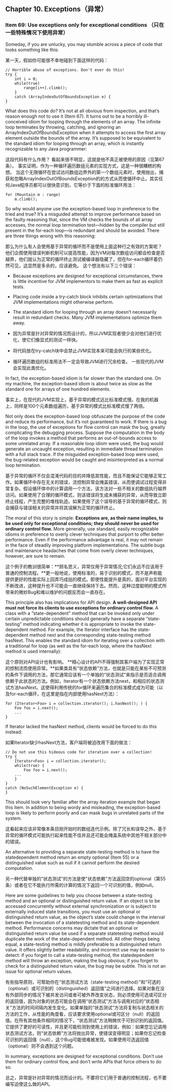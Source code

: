 ## Chapter 10. Exceptions（异常）

### Item 69: Use exceptions only for exceptional conditions （只在一些特殊情况下使用异常）

Someday, if you are unlucky, you may stumble across a piece of code that looks something like this:

某一天，假如你可能很不幸地碰到下面这样的代码：

```
// Horrible abuse of exceptions. Don't ever do this!
try {
    int i = 0;
    while(true)
        range[i++].climb();
    } 
    catch (ArrayIndexOutOfBoundsException e) {
}
```

What does this code do? It’s not at all obvious from inspection, and that’s reason enough not to use it (Item 67). It turns out to be a horribly ill-conceived idiom for looping through the elements of an array. The infinite loop terminates by throwing, catching, and ignoring an ArrayIndexOutOfBoundsException when it attempts to access the first array element outside the bounds of the array. It’s supposed to be equivalent to the standard idiom for looping through an array, which is instantly recognizable to any Java programmer:

这段代码有什么作用？ 看起来很不明显，这就是他不真正被使用的原因（见第67条）。 事实证明，作为一种循环遍历数组元素的实现方式，这是一种很糟糕的构想。 当这个无限循环在尝试访问数组边界外的第一个数组元素时，使用抛出，捕获和忽略ArrayIndexOutOfBoundsException的的方式从而使循环中止。其实任何Java程序员都可以很快意识到，它等价于下面的标准循环用法：


```
for (Mountain m : range)
    m.climb();
```

So why would anyone use the exception-based loop in preference to the tried and true? It’s a misguided attempt to improve performance based on the faulty reasoning that, since the VM checks the bounds of all array accesses, the normal loop termination test—hidden by the compiler but still present in the for-each loop—is redundant and should be avoided. There are three things wrong with this reasoning:

那么为什么有人会使用基于异常的循环而不是使用上面这种行之有效的方案呢？ 他们企图使用错误判断机制可以提高性能，因为VM对每次数组访问都会检查是否越界，他们就认为正常的循环终止测试被编译器隐藏了，但在for-each循环着仍然可见，这显然是多余的，应该避免。 这个想法有以下三个错误：

- Because exceptions are designed for exceptional circumstances, there is little incentive for JVM implementors to make them as fast as explicit tests.

- Placing code inside a try-catch block inhibits certain optimizations that JVM implementations might otherwise perform.

- The standard idiom for looping through an array doesn’t necessarily result in redundant checks. Many JVM implementations optimize them away.

 - 因为异常是针对异常的情况而设计的，所以JVM实现者很少会对他们进行优化，使它们像显式的测试一样快。

 - 将代码放在try-catch块中会禁止JVM实现本来可能会执行的某些优化。

 - 循环遍历数组的标准用法不一定会导致JVM进行冗余检查。 一些现代的JVM会实现此类优化。

In fact, the exception-based idiom is far slower than the standard one. On my machine, the exception-based idiom is about twice as slow as the standard one for arrays of one hundred elements.

事实上，在现代的JVM实现上，基于异常的模式远比标准模式慢。在我的机器上，同样是100个元素数组遍历，基于异常的模式比标准模式慢了两倍。

Not only does the exception-based loop obfuscate the purpose of the code and reduce its performance, but it’s not guaranteed to work. If there is a bug in the loop, the use of exceptions for flow control can mask the bug, greatly complicating the debugging process. Suppose the computation in the body of the loop invokes a method that performs an out-of-bounds access to some unrelated array. If a reasonable loop idiom were used, the bug would generate an uncaught exception, resulting in immediate thread termination with a full stack trace. If the misguided exception-based loop were used, the bug-related exception would be caught and misinterpreted as a normal loop termination.

基于异常的循环不仅会混淆代码的目的并降低其性能，而且不能保证它能够正常工作。如果循环中存在无关的错误，流控制异常会掩盖错误，从而使调试过程变得非常复杂。假设循环体中的计算调用一个方法，该方法对一些不相关的数组执行越界访问。如果使用了合理的循环模式，则该错误将生成未捕获的异常，从而导致立即终止线程，产生完整的堆栈轨迹。如果使用了这个误导的基于异常的循环模式，则会捕获与错误相关的异常并将其误解为正常的循环终止。

The moral of this story is simple: **Exceptions are, as their name implies, to be used only for exceptional conditions; they should never be used for ordinary control flow.** More generally, use standard, easily recognizable idioms in preference to overly clever techniques that purport to offer better performance. Even if the performance advantage is real, it may not remain in the face of steadily improving platform implementations. The subtle bugs and maintenance headaches that come from overly clever techniques, however, are sure to remain.

这个例子的教训很简单：**顾名思义，异常仅用于异常情况;它们永远不应该用于普通的控制流程。**更一般地说，使用标准的，易于识别的模式，而不是声称能提供更好的性能实际上回弄巧成拙的模式。即使性能提升是真的，面对平台实现的不断改进，这种提升也不可能会一直继续保持下去。然而，这种过度聪明的模式所带来的微妙Bug和难以维护的问题反而会一直存在。

This principle also has implications for API design. **A well-designed API must not force its clients to use exceptions for ordinary control flow.** A class with a “state-dependent” method that can be invoked only under certain unpredictable conditions should generally have a separate “state-testing” method indicating whether it is appropriate to invoke the state-dependent method. For example, the Iterator interface has the state-dependent method next and the corresponding state-testing method hasNext. This enables the standard idiom for iterating over a collection with a traditional for loop (as well as the for-each loop, where the hasNext method is used internally):

这个原则对API设计也有影响。 **精心设计的API不得强制其客户端为了实现正常的控制流而使用异常。**如果类具有“状态依赖”方法，也就是只能在某些不可预测的条件下调用的方法，那它通常应该有一个单独的“状态测试”来指示是否适合调用依赖于此状态的方法。例如，Iterator有一个状态依赖方法next，和相应的状态测试方法hasNext。这使得利用传统的for循环来遍历集合的标准模式成为可能（以及for-each循环，在这里是指在内部使用hasNext方法）：

```
for (Iterator<Foo> i = collection.iterator(); i.hasNext(); ) {
    Foo foo = i.next();
    ...
}
```

If Iterator lacked the hasNext method, clients would be forced to do this instead:

如果Iterator缺少hasNext方法，客户端将被迫改用下面的做法：
```
// Do not use this hideous code for iteration over a collection!
try {
    Iterator<Foo> i = collection.iterator();
    while(true) {
        Foo foo = i.next();
    ...
    }
}
catch (NoSuchElementException e) {
}
```

This should look very familiar after the array iteration example that began this item. In addition to being wordy and misleading, the exception-based loop is likely to perform poorly and can mask bugs in unrelated parts of the system.

这看起来应该非常像本条目刚开始时的数组迭代示例。除了冗长和误导之外，基于异常的循环模式可能执行起来性能不佳并且还可能会掩盖系统中其他不相关部分中的错误。

An alternative to providing a separate state-testing method is to have the statedependent method return an empty optional (Item 55) or a distinguished value such as null if it cannot perform the desired computation.

另一种代替单独的“状态测试”的方法是使"状态依赖"方法返回空的optional（第55条）或者在它不能执行所需的计算的情况下返回一个可识别的值，例如null。

Here are some guidelines to help you choose between a state-testing method and an optional or distinguished return value. If an object is to be accessed concurrently without external synchronization or is subject to externally induced state transitions, you must use an optional or distinguished return value, as the object’s state could change in the interval between the invocation of a statetesting method and its state-dependent method. Performance concerns may dictate that an optional or distinguished return value be used if a separate statetesting method would duplicate the work of the state-dependent method. All other things being equal, a state-testing method is mildly preferable to a distinguished return value. It offers slightly better readability, and incorrect use may be easier to detect: if you forget to call a state-testing method, the statedependent method will throw an exception, making the bug obvious; if you forget to check for a distinguished return value, the bug may be subtle. This is not an issue for optional return values.

有些指导原则，可帮助你在“状态测试方法（state-testing method）”和“可选的（optional）或可识别的（distinguished）返回值”之间进行选择。如果对象在没有外部同步的情况下被并发访问或者可被外界改变状态，则必须使用可选或可区分的返回值，因为对象的状态可能会在调用“状态测试”方法与调用对应的“状态相关”方法的时间间隔内发生变化。如果单独的“状态测试”方法将复制与状态相关的方法的工作，从性能的角度看，应该要求使用optional或可区分（null）的返回值。在所有其他条件相同的情况下，“状态测试”方法稍微优于可别识别的返回值。它提供了更好的可读性，并且更可能检测到使用上的错误，例如：如果您忘记调用状态测试方法，则“状态依赖”方法将抛出异常，使错误变得明显；如果你忘记检查可识别的返回值（null），这个Bug可能很难被发现。如果使用可选返回值（optional）则不会遇到这个问题。

In summary, exceptions are designed for exceptional conditions. Don’t use them for ordinary control flow, and don’t write APIs that force others to do so.

总之，异常是针对异常的情况而设计的。不要将它们用于普通的控制流程，也不要编写迫使这么做的API。





